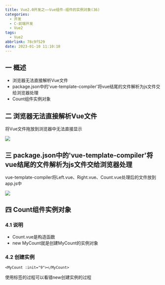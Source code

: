 ```yaml
---
title: Vue2.0开发之——Vue组件-组件的实例对象(36)
categories:
  - 开发
  - C-前端开发
  - Vue2
tags:
  - Vue2
abbrlink: 78c9f529
date: 2023-01-10 11:10:18
---
```

## 一 概述

* 浏览器无法直接解析Vue文件
* package.json中的'vue-template-compiler'将vue结尾的文件解析为js文件交给浏览器处理
* Count组件实例对象

<!--more-->

## 二 浏览器无法直接解析Vue文件

将Vue文件拖放到浏览器中无法直接显示

![][1]

## 三 package.json中的'vue-template-compiler'将vue结尾的文件解析为js文件交给浏览器处理

vue-template-compiler将Left.vue、Right.vue、Count.vue处理后的文件放到app.js中

![][2]

## 四 Count组件实例对象
### 4.1 说明
* Count.vue是构造函数
* new MyCount就是创建MyCount的实例对象

### 4.2 创建实例
```
<MyCount :init="9"></MyCount>
```

使用标签的过程可以看错new创建实例的过程




[1]:https://raw.githubusercontent.com/PGzxc/CDN/master/blog-vue/vue02-36-vue-chrome-src.png
[2]:https://raw.githubusercontent.com/PGzxc/CDN/master/blog-vue/vue02-36-vue-template-compiler.png
